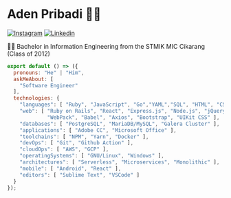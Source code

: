 # Aden Pribadi 👨‍💻

[![Instagram](https://img.shields.io/badge/-Instagram-red?style=flat-square&logo=instagram&logoColor=white&link=https://www.instagram.com/adenfribadi/)](https://www.instagram.com/adenfribadi/)
[![Linkedin](https://img.shields.io/badge/-LinkedIn-222222?style=flat-square&logo=Linkedin&logoColor=white&link=https://www.linkedin.com/in/aden-pribadi/)](https://www.linkedin.com/in/aden-pribadi/)

👨‍🎓 Bachelor in Information Engineering from the STMIK MIC Cikarang (Class of 2012) 

```js
export default () => ({
  pronouns: "He" | "Him",
  askMeAbout: [
    "Software Engineer"
  ],
  technologies: {
    "languages": [ "Ruby", "JavaScript", "Go","YAML","SQL", "HTML", "CSS" ],
    "web": [ "Ruby on Rails", "React", "Express.js", "Node.js", "jQuery", 
             "WebPack", "Babel", "Axios", "Bootstrap", "UIKit CSS" ],
    "databases": [ "PostgreSQL", "MariaDB/MySQL", "Galera Cluster" ],
    "applications": [ "Adobe CC", "Microsoft Office" ],
    "toolchains": [ "NPM", "Yarn", "Docker" ],
    "devOps": [ "Git", "Github Action" ],
    "cloudOps": [ "AWS", "GCP" ],
    "operatingSystems": [ "GNU/Linux", "Windows" ],
    "architectures": [ "Serverless", "Microservices", "Monolithic" ],
    "mobile": [ "Android", "React" ],
    "editors": [ "Sublime Text", "VSCode" ]
  }
});
```
